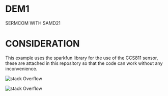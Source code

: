 # DEM1
SERMCOM WITH SAMD21

# CONSIDERATION
This example uses the sparkfun library for the use of the CCS811 sensor, these are attached in this repository so that the code can work without any inconvenience.

![stack Overflow](/DEM/blob/master/foldIMg/CCS811.jpg) 

![stack Overflow](DEM/foldIMg/board-dev-overview.png) 

